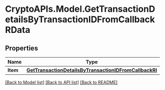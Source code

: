 # CryptoAPIs.Model.GetTransactionDetailsByTransactionIDFromCallbackRData

## Properties

Name | Type | Description | Notes
------------ | ------------- | ------------- | -------------
**Item** | [**GetTransactionDetailsByTransactionIDFromCallbackRI**](GetTransactionDetailsByTransactionIDFromCallbackRI.md) |  | 

[[Back to Model list]](../README.md#documentation-for-models) [[Back to API list]](../README.md#documentation-for-api-endpoints) [[Back to README]](../README.md)

